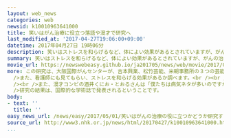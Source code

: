 ```yaml
---
layout: web_news
categories: web
newsid: k10010963641000
title: 笑いはがん治療に役立つ落語や漫才で研究へ
last_modified_at: '2017-04-27T19:06:00+09:00'
datetime: 2017年04月27日 19時06分
description: 笑いはストレスを和らげるなど、体によい効果があるとされていますが、がんの治療にも役立つか、落語や漫才などを通して検証する研究が、大阪国際がんセンターで進められることになりました。
summary: 笑いはストレスを和らげるなど、体によい効果があるとされていますが、がんの治療にも役立つか、落語や漫才などを通して検証する研究が、大阪国際がんセンターで進められることになりました。
movie_url: https://newswebeasy.github.io/ja201705/news/web/movie/2017/05/01/k10010963641000.mp4
more: この研究は、大阪国際がんセンターが、吉本興業、松竹芸能、米朝事務所の３つの芸能事務所の協力を得て行います。<br /><br />来月からがんセンターのホールで、７０人の通院患者に落語や漫才などを見てもらい、すべての回を見たグループと半分だけ見たグループで、体の免疫の機能などにどのような違いが出るか調べます。<br
  />また、看護師にも見てもらい、ストレスを和らげる効果があるか調べます。<br /><br />記者会見した落語家の桂文珍さんは「患者の助けになればと思って一生懸命やります。笑うことで痛みを忘れることができればと思います」と話していました。<br
  /><br />また、漫才コンビの酒井くにお・とおるさんは「僕たちは病気ネタが多いのですが、場所を考えて別のネタで笑わせます」と話していました。<br /><br
  />研究の結果は、国際的な学術誌で発表されるということです。
body:
- text: ''
  title: ''
easy_news_url: /news/easy/2017/05/01/笑いはがんの治療の役に立つかどうか研究する/
source_url: http://www3.nhk.or.jp/news/html/20170427/k10010963641000.html
...
```

